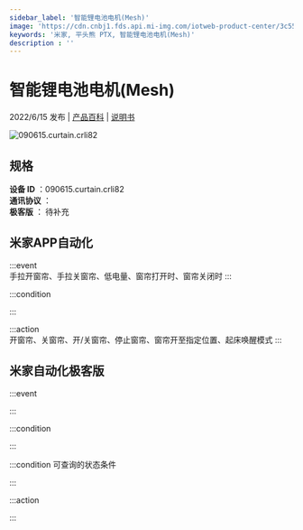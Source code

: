 ```yaml
---
sidebar_label: '智能锂电池电机(Mesh)'
image: 'https://cdn.cnbj1.fds.api.mi-img.com/iotweb-product-center/3c557257ef4e35962daaf62975bcbf29_1651822822910.png?GalaxyAccessKeyId=AKVGLQWBOVIRQ3XLEW&Expires=9223372036854775807&Signature=mTQLYudpda2LKB3FE76wvjtAvyU='
keywords: '米家, 平头熊 PTX, 智能锂电池电机(Mesh)'
description : ''
---
```

# 智能锂电池电机(Mesh)

2022/6/15 发布 | [产品百科](https://home.mi.com/webapp/content/baike/product/index.html?model=090615.curtain.crli82/) | [说明书](https://home.mi.com/views/introduction.html?model=090615.curtain.crli82&region=cn)

![090615.curtain.crli82](https://cdn.cnbj1.fds.api.mi-img.com/iotweb-product-center/3c557257ef4e35962daaf62975bcbf29_1651822822910.png?GalaxyAccessKeyId=AKVGLQWBOVIRQ3XLEW&Expires=9223372036854775807&Signature=mTQLYudpda2LKB3FE76wvjtAvyU=)

## 规格  
> 
**设备 ID** ：090615.curtain.crli82  
**通讯协议** ：  
**极客版**  ： 待补充 


## 米家APP自动化  

:::event  
手拉开窗帘、手拉关窗帘、低电量、窗帘打开时、窗帘关闭时
:::

:::condition  

:::

:::action   
开窗帘、关窗帘、开/关窗帘、停止窗帘、窗帘开至指定位置、起床唤醒模式
:::

## 米家自动化极客版  

:::event  

:::

:::condition  

:::

:::condition 可查询的状态条件  

:::

:::action  

:::

        
